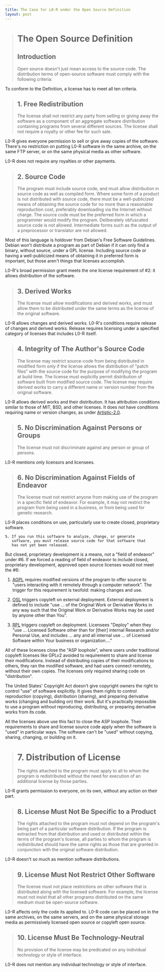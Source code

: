 ```yaml
---
title: The Case for L0-R under the Open Source Definition
layout: post
---
```


> # The Open Source Definition
> ## Introduction
> Open source doesn't just mean access to the source code. The distribution terms of open-source software must comply with the following criteria:

To conform to the Definition, a license has to meet all ten criteria.

> ## 1. Free Redistribution
> The license shall not restrict any party from selling or giving away the software as a component of an aggregate software distribution containing programs from several different sources. The license shall not require a royalty or other fee for such sale.

L0-R gives everyone permission to sell or give away copies of the software.  There's no restriction on putting L0-R software in the same archive, on the same FTP server, or on the same physical media as other software.

L0-R does not require any royalties or other payments.

> ## 2. Source Code
> The program must include source code, and must allow distribution in source code as well as compiled form. Where some form of a product is not distributed with source code, there must be a well-publicized means of obtaining the source code for no more than a reasonable reproduction cost, preferably downloading via the Internet without charge. The source code must be the preferred form in which a programmer would modify the program. Deliberately obfuscated source code is not allowed. Intermediate forms such as the output of a preprocessor or translator are not allowed.

Most of this language is holdover from Debian's Free Software Guidelines.  Debian won't distribute a program as part of Debian if it can only find a binary, without source, under a GPL license.  Including source code or having a well-publicized means of obtaining it in preferred form is important, but those aren't things that licenses accomplish.

L0-R's broad permission grant meets the one license requirement of #2: it allows distribution of the software.

> ## 3. Derived Works
> The license must allow modifications and derived works, and must allow them to be distributed under the same terms as the license of the original software.

L0-R allows changes and derived works.  L0-R's conditions require release of changes and derived works.  Release requires licensing under a specified category of licenses that includes L0-R itself.

> ## 4. Integrity of The Author's Source Code
> The license may restrict source-code from being distributed in modified form only if the license allows the distribution of "patch files" with the source code for the purpose of modifying the program at build time. The license must explicitly permit distribution of software built from modified source code. The license may require derived works to carry a different name or version number from the original software.

L0-R allows derived works and their distribution.  It has attribution conditions similar to those of MIT, BSD, and other licenses.  It does _not_ have conditions requiring name or version changes, as under [Artistic-2.0](https://spdx.org/licenses/Artistic-2.0.html).

> ## 5. No Discrimination Against Persons or Groups
> The license must not discriminate against any person or group of persons.

L0-R mentions only licensors and licensees.

> ## 6. No Discrimination Against Fields of Endeavor
> The license must not restrict anyone from making use of the program in a specific field of endeavor. For example, it may not restrict the program from being used in a business, or from being used for genetic research.

L0-R places conditions on use, particularly use to create closed, proprietary software.

    5. If you run this software to analyze, change, or generate
       software, you must release source code for that software that
       has not yet been released.

But closed, proprietary development is a means, not a "field of endeavor" under #6.  If we forced a reading of field of endeavor to include closed, proprietary development, approved open source licenses would not meet the #6:

1. [AGPL](https://spdx.org/licenses/AGPL-3.0.html) requires modified versions of the program to offer source to "users interacting with it remotely through a computer network".  The trigger for this requirement is twofold: making changes and use.

2.  [OSL](https://spdx.org/licenses/OSL-3.0.html) triggers copyleft on external deployment.  External deployment is defined to include "use ... of the Original Work or Derivative Works in any way such that the Original Work or Derivative Works may be used by anyone other than You".

3.  [RPL](https://spdx.org/licenses/RPL-1.5.html) triggers copyleft on deployment.  Licensees "Deploy" when they "use ... Licensed Software other than for [their] internal Research and/or Personal Use, and includes ... any and all internal use ... of Licensed Software within Your business or organization...."

All of these licenses close the "ASP loophole", where users under traditional copyleft licenses like GPLv2 avoided to requirement to share and license their modifications.  Instead of distributing copies of their modifications to others, they ran the modified software, and had users connect remotely, without their own copies.  The licenses only required sharing code on "distribution".

The United States' Copyright Act doesn't give copyright owners the right to control "use" of software explicitly.  It gives them rights to control reproduction (copying), distribution (sharing), and preparing derivative works (changing and building on) their work.  But it's practically impossible to use a program without reproducing, distributing, or preparing derivative works from its code.

All the licenses above use this fact to close the ASP loophole.  Their requirements to share and license source code apply when the software is "used" in particular ways.  The software can't be "used" without copying, sharing, changing, or building on it.

> # 7. Distribution of License
> The rights attached to the program must apply to all to whom the program is redistributed without the need for execution of an additional license by those parties.

L0-R grants permission to everyone, on its own, without any action on their part.

> ## 8. License Must Not Be Specific to a Product
> The rights attached to the program must not depend on the program's being part of a particular software distribution. If the program is extracted from that distribution and used or distributed within the terms of the program's license, all parties to whom the program is redistributed should have the same rights as those that are granted in conjunction with the original software distribution.

L0-R doesn't so much as mention software distributions.

> ## 9. License Must Not Restrict Other Software
> The license must not place restrictions on other software that is distributed along with the licensed software. For example, the license must not insist that all other programs distributed on the same medium must be open-source software.

L0-R affects only the code its applied to.  L0-R code can be placed on in the same archives, on the same servers, and on the same physical storage media as permissively licensed open source or copyleft open source.

> ## 10. License Must Be Technology-Neutral
> No provision of the license may be predicated on any individual technology or style of interface.

L0-R does not mention any individual technology or style of interface.
